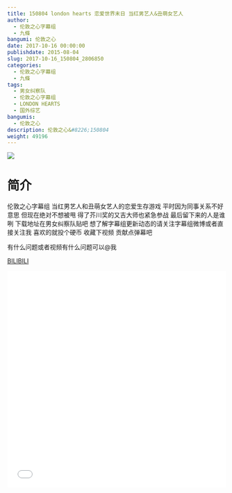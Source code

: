 ```yaml
---
title: 150804 london hearts 恋爱世界末日 当红男艺人&丑萌女艺人
author: 
  - 伦敦之心字幕组
  - 九條
bangumi: 伦敦之心
date: 2017-10-16 00:00:00
publishdate: 2015-08-04
slug: 2017-10-16_150804_2806850
categories: 
  - 伦敦之心字幕组
  - 九條
tags: 
  - 男女纠察队
  - 伦敦之心字幕组
  - LONDON HEARTS
  - 国外综艺
bangumis: 
  - 伦敦之心
description: 伦敦之心&#8226;150804
weight: 49196
---
```


![](https://i.imgur.com/yBl5NkO.jpg)

# 简介  
伦敦之心字幕组 当红男艺人和丑萌女艺人的恋爱生存游戏 平时因为同事关系不好意思 但现在绝对不想被甩 得了芥川奖的又吉大师也紧急参战 最后留下来的人是谁咧 下载地址在男女纠察队贴吧 想了解字幕组更新动态的请关注字幕组微博或者直接关注我 喜欢的就投个硬币 收藏下视频 贡献点弹幕吧
有什么问题或者视频有什么问题可以@我

  [BILIBILI](https://www.bilibili.com/video/av2806850/)


  <iframe src="//www.bilibili.com/html/html5player.html?cid=4384236&aid=2806850" width="100%" height="500" frameborder="0" allowfullscreen="allowfullscreen"></iframe>
